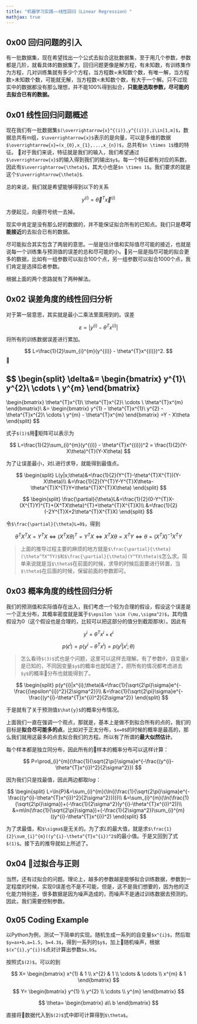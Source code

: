 ```yaml
---
title: "机器学习实践——线性回归（Linear Regression）"
mathjax: true
---
```


## 0x00 回归问题的引入
有一批数据集，现在希望找出一个公式去拟合这批数据集，至于用几个参数，参数都是几阶，就看具体的数据集了。回归问题更像是解方程，有未知数，有训练集作为方程，几对训练集就有多少个方程，当方程数=未知数个数，有唯一解，当方程数>未知数个数，可能就无解，当方程数<未知数个数，有大于一个解。只不过现实中的数据都没有那么理想，并不能100%得到拟合，**只能是选取参数，尽可能的去拟合已有的数据。**

## 0x01 线性回归问题概述
现在我们有一批数据集`$(\overrightarrow{x}^{(i)},y^{(i)}),i\in[1,m]$`，数据总共有$m$组，`$\overrightarrow{x}$`表示的是向量，可以是多维的数据`$\overrightarrow{x}=(x_{0},x_{1},...,x_{n})$`，总共有`$n \times 1$`维的特征。
对于我们来说，特征就是我们的输入，我们希望通过`$\overrightarrow{x}$`的输入得到我们的输出`$y$`。每一个特征都有对应的系数，因此有`$\overrightarrow{\theta}$`，其大小也是`$n \times 1$`。我们要求的就是这个`$\overrightarrow{\theta}$`.

总的来说，我们就是希望能够得到以下的关系

$$
y^{(i)} = \overrightarrow{\theta}^{T}\overrightarrow{x}^{(i)}
$$

方便起见，向量符号统一去掉。

现实中肯定是没有那么好的数据的，并不能保证拟合所有的已知点。我们只是**尽可能接近**的去拟合已有的数据。

尽可能拟合其实包含了两层的意思。一层是估计值和实际值尽可能的接近，也就是说每一个训练集与预测值的误差的总和尽可能的小。另一层是指尽可能的拟合更多的数据，比如有一组参数可以拟合100个点，另一组参数可以拟合1000个点，我们肯定是选择后者参数。

根据上面的两个思路就有了两种解法。

## 0x02 误差角度的线性回归分析

对于第一层意思，其实就是最小二乘法里面用到的。误差 

$$
\varepsilon=|y^{(i)} - \theta^{T}x^{(i)}|
$$

将所有的训练数据误差进行累加。

$$
L=\frac{1}{2}\sum_{i}^{m}(y^{(i)} - \theta^{T}x^{(i)})^2.
$$


$$
\begin{split}
\delta&=
\begin{bmatrix}
y^{1}\\
y^{2}\\
\cdots \\
y^{m}
\end{bmatrix}
-
\begin{bmatrix}
\theta^{T}x^{1}\\
\theta^{T}x^{2}\\
\cdots \\
\theta^{T}x^{m}
\end{bmatrix}\\
&=
\begin{bmatrix}
y^{1} - \theta^{T}x^{1}\\
y^{2} - \theta^{T}x^{2}\\
\cdots \\
y^{m} - \theta^{T}x^{m}
\end{bmatrix}
=Y - X\theta
\end{split}
$$

式子`$(1)$`用矩阵可以表示为

$$
L=\frac{1}{2}\sum_{i}^{m}(y^{(i)} - \theta^{T}x^{(i)})^2 = \frac{1}{2}(Y-X\theta)^{T}(Y-X\theta)
$$

为了让误差最小，对$L$进行求导，就能得到最值点。

$$
\begin{split}
L(y|x;\theta)&=\frac{1}{2}(Y^{T}-\theta^{T}X^{T})(Y-X\theta)\\
&=\frac{1}{2}(Y^{T}Y-Y^{T}X\theta-\theta^{T}X^{T}Y+\theta^{T}X^{T}X\theta)
\end{split}
$$

$$
\begin{split}
\frac{\partial}{\theta}L&=\frac{1}{2}(0-Y^{T}X-(X^{T}Y)^{T}+(X^TX\theta)^{T}+\theta^{T}X^{T}X)\\
&=\frac{1}{2}(-2Y^{T}X+2\theta^{T}X^{T}X)
\end{split}
$$

令`$\frac{\partial}{\theta}L=0$`，得到

$$
\theta^{T}X^{T}X=Y^{T}X\Leftrightarrow(X^{T}X\theta)^{T}=Y^{T}X\Leftrightarrow X^TX\theta=X^{T}Y\Leftrightarrow \theta=(X^{T}X)^{-1}X^{T}Y \tag{2}
$$

> 上面的推导过程主要的麻烦的地方就是`$\frac{\partial}{\theta}(\theta^TX^TY)$和$\frac{\partial}{\theta}(Y^TX\theta)$`怎么求。简单来说就是当`$\theta$`在前面的时候，求导的时候后面要进行转置，当`$\theta$`在后面的时候，保留前面的参数即可。

## 0x03 概率角度的线性回归分析
我们的预测值和实际值存在出入，我们考虑一个较为合理的假设，假设这个误差是一个正太分布，其概率密度就是属于`$\epsilon \sim (\mu,\sigma^2)$`，其均值假设为0（这个假设也是合理的，比较可以把这部分的值分到截距那块）。因此有

$$
y^{i}=\theta^{T}x^{i}+\epsilon^{i}
$$

$$
p(\epsilon^{i})=p(y^{i}-\theta^{T}x^{i})=p(y^{i}|x^{i};\theta)\tag{3}
$$

> 怎么看待`$(3)$`式也是个问题，这里可以这样去理解。有了参数$\theta$，自变量$x$是已知的，不同因变量`$y$`的概率也就知道了，把所有的情况都考虑进去`$y$`的概率分布也就能得到了。

$$
\begin{split}
p(y^{i}|x^{i};\theta)&=\frac{1}{\sqrt{2\pi}\sigma}e^{-\frac{(\epsilon^{i})^2}{2\sigma^2}}\\
&=\frac{1}{\sqrt{2\pi}\sigma}e^{-\frac{(y^{i}-\theta^{T}x^{i})^2}{2\sigma^2}}
\end{split}
$$

于是就有了关于预测值`$\hat{y}$`的概率分布情况。

上面我们一直在强调一个观点，那就是，基本上是做不到拟合所有的点的，我们的目标是**拟合尽可能多的点**，比如对于正太分布，`$x=0$`的时候的概率是最高的，那么我们就用这最多的点去拟合我们的方程。所以有了所谓的**最大似然估计**。

每个样本都是独立同分布，因此所有的样本的概率分布可以这样计算：

$$
P=\prod_{i}^{m}(\frac{1}{\sqrt{2\pi}\sigma}e^{-\frac{(y^{i}-\theta^{T}x^{i})^2}{2\sigma^2}})
$$

因为我们只是找最值，因此两边都取$log$：

$$
\begin{split}
L=\ln{P}&=\sum_{i}^{m}(\ln{(\frac{1}{\sqrt{2\pi}\sigma}e^{-\frac{(y^{i}-\theta^{T}x^{i})^2}{2\sigma^2}})})\\
&=\sum_{i}^{m}(\ln(\frac{1}{\sqrt{2\pi}\sigma})+(-\frac{1}{2\sigma^2}(y^{i}-\theta^{T}x^{i})^2))\\
&=m\ln(\frac{1}{\sqrt{2\pi}\sigma})+(-\frac{1}{2\sigma^2})\sum_{i}^{m}((y^{i}-\theta^{T}x^{i})^2)
\end{split}
$$

为了求最值，和`$\sigma$`是无关的。为了求$L$的最大值，就是求`$\frac{1}{2}\sum_{i}^{m}((y^{i}-\theta^{T}x^{i})^2$`的最小值。于是又回到了式`$(1)$`。接下去的推导就如上所述了。

## 0x04 过拟合与正则
当然，还有过拟合的问题。理论上，越多的参数越是能够拟合训练数据，参数到一定程度的时候，实现0误差也不是不可能，但是，这不是我们想要的，因为他的泛化能力特别差，很多数据是因为噪声造成的，而噪声不是通过训练数据去预测的。因此，我们需要控制参数。

## 0x05 Coding Example
以Python为例，测试一下简单的实现。随机生成一系列的自变量`$x^{i}$`，然后取`$y=ax+b,a=1.5, b=4.3$`，得到一系列的`$y$`，加上随机噪声，根据`$(x^{i},y^{i})$`点对计算出参数`$a,b$`。

按照式`$(2)$`，可以的到

$$
X=
\begin{bmatrix}
x^{1} & 1 \\
x^{2} & 1 \\
\cdots & \cdots \\
x^{m} & 1
\end{bmatrix}
$$

$$
Y=
\begin{bmatrix}
y^{1} \\
y^{2} \\
\cdots \\
y^{m}
\end{bmatrix}
$$

$$
\theta=
\begin{bmatrix}
a\\
b
\end{bmatrix}
$$

直接将数据代入到`$(2)$`式中即可计算得到`$\theta$`。
